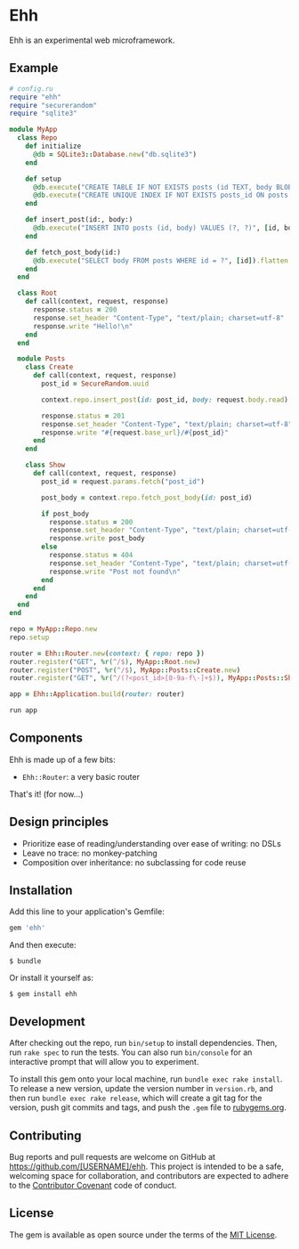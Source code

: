 # Ehh

Ehh is an experimental web microframework.

## Example

```ruby
# config.ru
require "ehh"
require "securerandom"
require "sqlite3"

module MyApp
  class Repo
    def initialize
      @db = SQLite3::Database.new("db.sqlite3")
    end

    def setup
      @db.execute("CREATE TABLE IF NOT EXISTS posts (id TEXT, body BLOB)")
      @db.execute("CREATE UNIQUE INDEX IF NOT EXISTS posts_id ON posts (id)")
    end

    def insert_post(id:, body:)
      @db.execute("INSERT INTO posts (id, body) VALUES (?, ?)", [id, body])
    end

    def fetch_post_body(id:)
      @db.execute("SELECT body FROM posts WHERE id = ?", [id]).flatten.first
    end
  end

  class Root
    def call(context, request, response)
      response.status = 200
      response.set_header "Content-Type", "text/plain; charset=utf-8"
      response.write "Hello!\n"
    end
  end

  module Posts
    class Create
      def call(context, request, response)
        post_id = SecureRandom.uuid

        context.repo.insert_post(id: post_id, body: request.body.read)

        response.status = 201
        response.set_header "Content-Type", "text/plain; charset=utf-8"
        response.write "#{request.base_url}/#{post_id}"
      end
    end

    class Show
      def call(context, request, response)
        post_id = request.params.fetch("post_id")

        post_body = context.repo.fetch_post_body(id: post_id)

        if post_body
          response.status = 200
          response.set_header "Content-Type", "text/plain; charset=utf-8"
          response.write post_body
        else
          response.status = 404
          response.set_header "Content-Type", "text/plain; charset=utf-8"
          response.write "Post not found\n"
        end
      end
    end
  end
end

repo = MyApp::Repo.new
repo.setup

router = Ehh::Router.new(context: { repo: repo })
router.register("GET", %r(^/$), MyApp::Root.new)
router.register("POST", %r(^/$), MyApp::Posts::Create.new)
router.register("GET", %r(^/(?<post_id>[0-9a-f\-]+$)), MyApp::Posts::Show.new)

app = Ehh::Application.build(router: router)

run app
```

## Components

Ehh is made up of a few bits:

- `Ehh::Router`: a very basic router

That's it! (for now...)

## Design principles

- Prioritize ease of reading/understanding over ease of writing: no DSLs
- Leave no trace: no monkey-patching
- Composition over inheritance: no subclassing for code reuse

## Installation

Add this line to your application's Gemfile:

```ruby
gem 'ehh'
```

And then execute:

    $ bundle

Or install it yourself as:

    $ gem install ehh

## Development

After checking out the repo, run `bin/setup` to install dependencies. Then, run `rake spec` to run the tests. You can also run `bin/console` for an interactive prompt that will allow you to experiment.

To install this gem onto your local machine, run `bundle exec rake install`. To release a new version, update the version number in `version.rb`, and then run `bundle exec rake release`, which will create a git tag for the version, push git commits and tags, and push the `.gem` file to [rubygems.org](https://rubygems.org).

## Contributing

Bug reports and pull requests are welcome on GitHub at https://github.com/[USERNAME]/ehh. This project is intended to be a safe, welcoming space for collaboration, and contributors are expected to adhere to the [Contributor Covenant](http://contributor-covenant.org) code of conduct.


## License

The gem is available as open source under the terms of the [MIT License](http://opensource.org/licenses/MIT).

